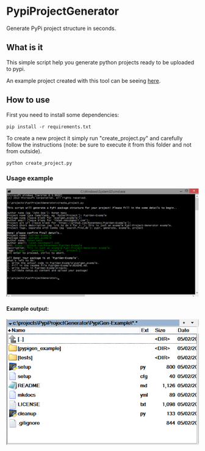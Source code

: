 # PypiProjectGenerator
Generate PyPi project structure in seconds.

## What is it

This simple script help you generate python projects ready to be uploaded to pypi.

An example project created with this tool can be seeing [here](https://github.com/RonenNess/PypiProjectGenerator-Example).

## How to use

First you need to install some dependencies:

```
pip install -r requirements.txt
```

To create a new project it simply run "create_project.py" and carefully follow the instructions (note: be sure to execute it from this folder and not from outside).

```
python create_project.py
```

### Usage example

![alt tag](https://raw.githubusercontent.com/RonenNess/PypiProjectGenerator/master/example.jpg)

#### Example output:

![alt tag](https://raw.githubusercontent.com/RonenNess/PypiProjectGenerator/master/example_output.jpg)
